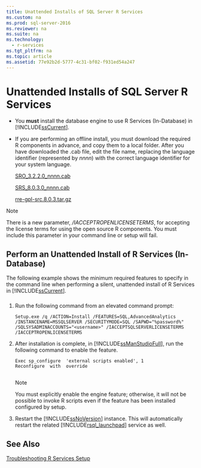 ```yaml
---
title: Unattended Installs of SQL Server R Services
ms.custom: na
ms.prod: sql-server-2016
ms.reviewer: na
ms.suite: na
ms.technology: 
  - r-services
ms.tgt_pltfrm: na
ms.topic: article
ms.assetid: 77e92b2d-5777-4c31-bf02-f931ed54a247
---
```

# Unattended Installs of SQL Server R Services
    
-   You **must** install the database engine to use R Services (In-Database) in [!INCLUDE[ssCurrent](../../Topics/TopicNameContainA/includes/ssCurrent_md.md)].  
  
-   If you are performing an offline install, you must download the required R components in advance, and copy them to a local folder. After you have downloaded the .cab file, edit the file name, replacing the language identifier (represented by *nnnn*) with the correct language identifier for your system language.  
  
     [SRO_3.2.2.0_nnnn.cab](http://go.microsoft.com/fwlink/?linkid=733805)  
  
     [SRS_8.0.3.0_nnnn.cab](http://go.microsoft.com/fwlink/?linkid=735050)  
 
     [rre-gpl-src.8.0.3.tar.gz](http://go.microsoft.com/fwlink/?LinkId=786772)
    
> [!NOTE]  
>  There is a new parameter, */IACCEPTROPENLICENSETERMS*, for accepting the license terms for using the open source R components. You must include this parameter in your command line or setup will fail.  
  
## Perform an Unattended Install of R Services (In-Database)  
 The following example shows the minimum required features to specify in the command line when performing a silent, unattended install of R Services in [!INCLUDE[ssCurrent](../../Topics/TopicNameContainA/includes/ssCurrent_md.md)].  
  
###  <a name="bkmk_Unattended"></a>  
  
1.  Run the following command from an elevated command prompt:  
  
    ```  
    Setup.exe /q /ACTION=Install /FEATURES=SQL,AdvancedAnalytics /INSTANCENAME=MSSQLSERVER /SECURITYMODE=SQL /SAPWD="%password%" /SQLSYSADMINACCOUNTS="<username>" /IACCEPTSQLSERVERLICENSETERMS /IACCEPTROPENLICENSETERMS  
    ```  
  
2.  After installation is complete, in [!INCLUDE[ssManStudioFull](../../Topics/TopicNameContainA/includes/ssManStudioFull_md.md)], run the following command to enable the feature.  
  
    ```  
    Exec sp_configure  'external scripts enabled', 1  
    Reconfigure  with  override  
  
    ```  
  
    > [!NOTE]  
    >  You must explicitly enable the engine feature; otherwise, it will not be possible to invoke R scripts even if the feature has been installed configured by setup.  
  
3.  Restart the [!INCLUDE[ssNoVersion](../../Topics/TopicNameContainA/includes/ssNoVersion_md.md)] instance. This will automatically restart the related [!INCLUDE[rsql_launchpad](../../Topics/TopicNameNotContainA/includes/rsql_launchpad_md.md)] service as well.  
  
## See Also  
 [Troubleshooting R Services Setup](../../Topics/TopicNameNotContainA/Troubleshooting-R-Services-Setup.md)  
  
  